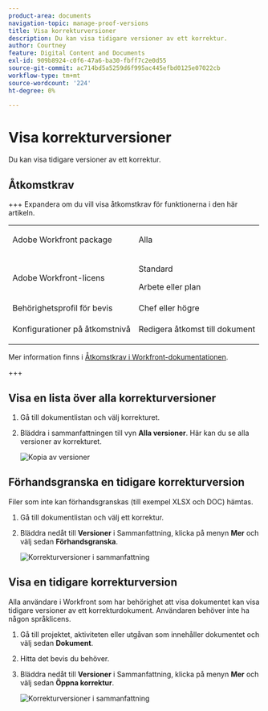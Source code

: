 ```yaml
---
product-area: documents
navigation-topic: manage-proof-versions
title: Visa korrekturversioner
description: Du kan visa tidigare versioner av ett korrektur.
author: Courtney
feature: Digital Content and Documents
exl-id: 909b8924-c0f6-47a6-ba30-fbff7c2e0d55
source-git-commit: ac714bd5a5259d6f995ac445efbd0125e07022cb
workflow-type: tm+mt
source-wordcount: '224'
ht-degree: 0%

---
```


# Visa korrekturversioner

Du kan visa tidigare versioner av ett korrektur.

## Åtkomstkrav

+++ Expandera om du vill visa åtkomstkrav för funktionerna i den här artikeln.

<table style="table-layout:auto"> 
 <col> 
 <col> 
 <tbody> 
  <tr> 
   <td role="rowheader">Adobe Workfront package</td> 
   <td> <p>Alla</p> </td> 
  </tr> 
  <tr> 
   <td role="rowheader">Adobe Workfront-licens</td> 
   <td> 
   <p>Standard</p>
   <p>Arbete eller plan</p>
   </td> 
  </tr> 
  <tr> 
   <td role="rowheader">Behörighetsprofil för bevis </td> 
   <td>Chef eller högre</td> 
  </tr> 
  <tr> 
   <td role="rowheader">Konfigurationer på åtkomstnivå</td> 
   <td> <p>Redigera åtkomst till dokument</p> </td> 
  </tr> 
 </tbody> 
</table>

Mer information finns i [Åtkomstkrav i Workfront-dokumentationen](/help/quicksilver/administration-and-setup/add-users/access-levels-and-object-permissions/access-level-requirements-in-documentation.md).

+++

## Visa en lista över alla korrekturversioner

1. Gå till dokumentlistan och välj korrekturet.
1. Bläddra i sammanfattningen till vyn **Alla versioner**. Här kan du se alla versioner av korrekturet.

   ![Kopia av versioner](assets/copy-of-versions-350x173.png)

## Förhandsgranska en tidigare korrekturversion

Filer som inte kan förhandsgranskas (till exempel XLSX och DOC) hämtas.

1. Gå till dokumentlistan och välj ett korrektur.
1. Bläddra nedåt till **Versioner** i Sammanfattning, klicka på menyn **Mer** och välj sedan **Förhandsgranska**.

   ![Korrekturversioner i sammanfattning](assets/proof-versions-in-summary-350x167.png)

## Visa en tidigare korrekturversion

Alla användare i Workfront som har behörighet att visa dokumentet kan visa tidigare versioner av ett korrekturdokument. Användaren behöver inte ha någon språklicens.

1. Gå till projektet, aktiviteten eller utgåvan som innehåller dokumentet och välj sedan **Dokument**.
1. Hitta det bevis du behöver.
1. Bläddra nedåt till **Versioner** i Sammanfattning, klicka på menyn **Mer** och välj sedan **Öppna korrektur**.

   ![Korrekturversioner i sammanfattning](assets/proof-versions-in-summary-350x167.png)
